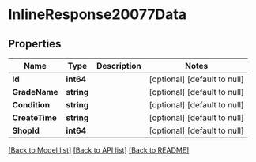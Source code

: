 # InlineResponse20077Data

## Properties
Name | Type | Description | Notes
------------ | ------------- | ------------- | -------------
**Id** | **int64** |  | [optional] [default to null]
**GradeName** | **string** |  | [optional] [default to null]
**Condition** | **string** |  | [optional] [default to null]
**CreateTime** | **string** |  | [optional] [default to null]
**ShopId** | **int64** |  | [optional] [default to null]

[[Back to Model list]](../README.md#documentation-for-models) [[Back to API list]](../README.md#documentation-for-api-endpoints) [[Back to README]](../README.md)

